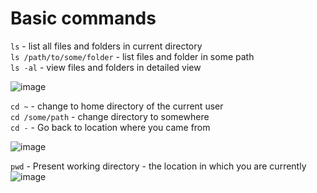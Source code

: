 # Basic commands
`ls` - list all files and folders in current directory <br>
`ls /path/to/some/folder` - list files and folder in some path <br>
`ls -al` - view files and folders in detailed view <br>

![image](https://user-images.githubusercontent.com/34798214/201684879-533ced57-e10c-4ca5-8183-2b7729ddb554.png)



`cd ~` - change to home directory of the current user <br>
`cd /some/path` - change directory to somewhere <br>
`cd -` - Go back to location where you came from <br>

![image](https://user-images.githubusercontent.com/34798214/201685114-f77690b7-3d44-4246-b8ec-59ce85d89660.png)



`pwd` - Present working directory - the location in which you are currently <br>
![image](https://user-images.githubusercontent.com/34798214/201685210-8d203bef-b744-416f-9112-313a38681d92.png)

